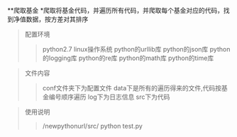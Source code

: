 **爬取基金
*爬取将基金代码，并遍历所有代码，并爬取每个基金对应的代码，找到净值数据，按方差对其排序

>配置环境
>>python2.7
>>linux操作系统
>>python的urllib库
>>python的json库
>>python的logging库
>>python的re库
>>python的math库
>>python的time库


>文件内容
>>conf文件夹下为配置文件
>>data下是所有的遍历得来的文件,代码按基金编号顺序遍历
>>log下为日志信息
>>src下为代码

>使用说明
>>/newpythonurl/src/ python test.py

